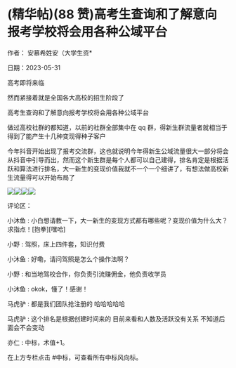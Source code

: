 
# (精华帖)(88 赞)高考生查询和了解意向报考学校将会用各种公域平台

作者：  安慕希姓安（大学生资*

日期：2023-05-31

高考即将来临

然而紧接着就是全国各大高校的招生阶段了

高考生查询和了解意向报考学校将会用各种公域平台

做过高校社群的都知道，以前的社群全部集中在 qq 群，得新生群流量者就相当于得到了能产生十几种变现得种子客户

今年抖音开始出现了报考交流群，这也就说明今年得新生公域流量很大一部分将会从抖音中引导而出，然而这个新生群是每个人都可以自己建得，排名肯定是根据活跃和算法进行排名，大一新生的变现价值我就不一个一个细讲了，有想法做高校新生流量得可以开始布局了

![](img/gaokao-xiangguan_0286.png)![](img/gaokao-xiangguan_0291.png)![](img/gaokao-xiangguan_0296.png)![](img/gaokao-xiangguan_0301.png)

评论区：

小沐鱼 : 小白想请教一下，大一新生的变现方式都有哪些呢？变现价值为什么大？求指点！[抱拳][嘿哈]

小野 : 驾照，床上四件套，知识付费

小沐鱼 : 好嘞，请问驾照是怎么个操作法啊？

小野 : 和当地驾校合作，你负责引流赚佣金，他负责收学员

小沐鱼 : okok，懂了！感谢！

马虎驴 : 都是我们团队抢注册的  哈哈哈哈哈

马虎驴 : 这个排名是根据创建时间来的  目前来看和人数及活跃没有关系  不知道后面会不会变动

亦仁 : 中标，术值+1。

在上方专栏点击 #中标，可查看所有中标风向标。

